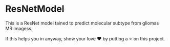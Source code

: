 # ResNetModel
This is a ResNet model tained to predict molecular subtype from gliomas MR imagess. 

If this helps you in anyway, show your love ❤️ by putting a ⭐ on this project.
